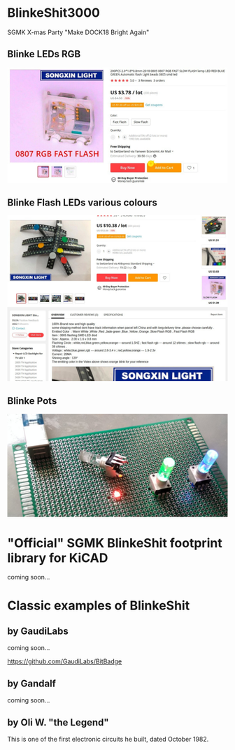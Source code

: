 # BlinkeShit3000
SGMK X-mas Party "Make DOCK18 Bright Again"

## Blinke LEDs RGB

![](https://github.com/sgmk/BlinkeShit3000/raw/master/orders%20vom%20ali/RGB_flash_0807_aliOrder.jpg)

## Blinke Flash LEDs various colours

![](https://github.com/sgmk/BlinkeShit3000/raw/master/orders%20vom%20ali/Screenshot_ali_BlinkeLEDs.jpg)


## Blinke Pots

![](https://github.com/sgmk/BlinkeShit3000/raw/master/orders%20vom%20ali/BlinkePots_onProtoboard.jpg)

# "Official" SGMK BlinkeShit footprint library for KiCAD

coming soon...

# Classic examples of BlinkeShit
## by GaudiLabs
coming soon...

https://github.com/GaudiLabs/BitBadge

## by Gandalf
coming soon...

## by Oli W. "the Legend"
This is one of the first electronic circuits he built, dated October 1982.


